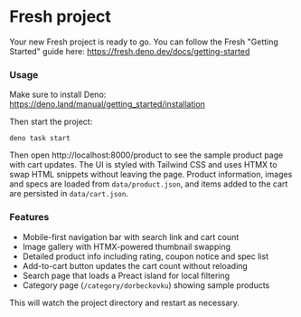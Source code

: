 # Fresh project

Your new Fresh project is ready to go. You can follow the Fresh "Getting
Started" guide here: https://fresh.deno.dev/docs/getting-started

### Usage

Make sure to install Deno: https://deno.land/manual/getting_started/installation

Then start the project:

```
deno task start
```

Then open http://localhost:8000/product to see the sample product page with cart updates. The UI is styled with Tailwind CSS and uses HTMX to swap HTML snippets without leaving the page. Product information, images and specs are loaded from `data/product.json`, and items added to the cart are persisted in `data/cart.json`.

### Features

- Mobile-first navigation bar with search link and cart count
- Image gallery with HTMX-powered thumbnail swapping
- Detailed product info including rating, coupon notice and spec list
- Add-to-cart button updates the cart count without reloading
- Search page that loads a Preact island for local filtering
- Category page (`/category/dorbeckovku`) showing sample products

This will watch the project directory and restart as necessary.

